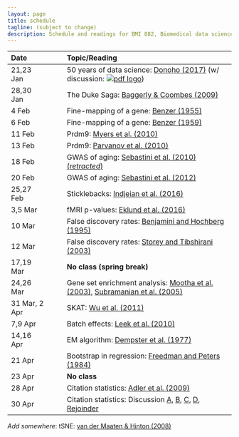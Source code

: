 ```yaml
---
layout: page
title: schedule
tagline: (subject to change)
description: Schedule and readings for BMI 882, Biomedical data science scholarly literature
---
```


| Date    | &nbsp;&nbsp;&nbsp;&nbsp;   | Topic/Reading  |
| :------ | -- | :----- |
| 21,23 Jan   |    | 50 years of data science: [Donoho (2017)](https://doi.org/10.1080/10618600.2017.1384734) (w/ discussion: [![pdf logo](https://kbroman.org/pages/icons16/pdf-icon.png)](https://www.biostat.wisc.edu/~kbroman/blog/50_years_datasci_with_disc.pdf)) |
| 28,30 Jan   |    | The Duke Saga: [Baggerly & Coombes (2009)](https://projecteuclid.org/euclid.aoas/1267453942)
| 4 Feb       |    | Fine-mapping of a gene: [Benzer (1955)](https://doi.org/10.1073/pnas.41.6.344)
| 6 Feb       |    | Fine-mapping of a gene: [Benzer (1959)](https://doi.org/10.1073/pnas.45.11.1607)
| 11 Feb      |    | Prdm9: [Myers et al. (2010)](https://doi.org/10.1126/science.1182363)
| 13 Feb      |    | Prdm9: [Parvanov et al. (2010)](https://doi.org/10.1126/science.1181495)
| 18 Feb      |    | GWAS of aging: [Sebastini et al. (2010) (_retracted_)](https://doi.org/10.1126/science.1190532)
| 20 Feb      |    | GWAS of aging: [Sebastini et al. (2012)](https://doi.org/10.1371/journal.pone.0029848)
| 25,27 Feb   |    | Sticklebacks: [Indjeian et al. (2016)](https://doi.org/10.1016/j.cell.2015.12.007)
| 3,5 Mar     |    | fMRI p-values: [Eklund et al. (2016)](https://doi.org/10.1073/pnas.1602413113)
| 10 Mar      |    | False discovery rates: [Benjamini and Hochberg (1995)](https://doi.org/10.1111/j.2517-6161.1995.tb02031.x)
| 12 Mar      |    | False discovery rates: [Storey and Tibshirani (2003)](https://doi.org/10.1073/pnas.1530509100)
| 17,19 Mar   |    | **No class (spring break)** |
| 24,26 Mar   |    | Gene set enrichment analysis: [Mootha et al. (2003)](https://doi.org/10.1038/ng1180), [Subramanian et al. (2005)](https://doi.org/10.1073/pnas.0506580102)
| 31 Mar, 2 Apr |    | SKAT: [Wu et al. (2011)](https://doi.org/10.1016/j.ajhg.2011.05.029)
| 7,9 Apr     |    |  Batch effects: [Leek et al. (2010)](https://doi.org/10.1038/nrg2825)
| 14,16 Apr   |    | EM algorithm: [Dempster et al. (1977)](https://www.jstor.org/stable/2984875)
| 21 Apr      |    | Bootstrap in regression: [Freedman and Peters (1984)](https://www.jstor.org/stable/2288341)
| 23 Apr      |    | **No class**
| 28 Apr      |    | Citation statistics: [Adler et al. (2009)](https://projecteuclid.org/euclid.ss/1255009002)
| 30 Apr      |    | Citation statistics: Discussion [A](https://doi.org/10.1214/09-STS285A), [B](https://doi.org/10.1214/09-STS285B), [C](https://doi.org/10.1214/09-STS285C), [D](https://doi.org/10.1214/09-STS285D), [Rejoinder](https://doi.org/10.1214/09-STS285REJ)


_Add somewhere_: tSNE: [van der Maaten & Hinton (2008)](http://www.jmlr.org/papers/volume9/vandermaaten08a/vandermaaten08a.pdf)
